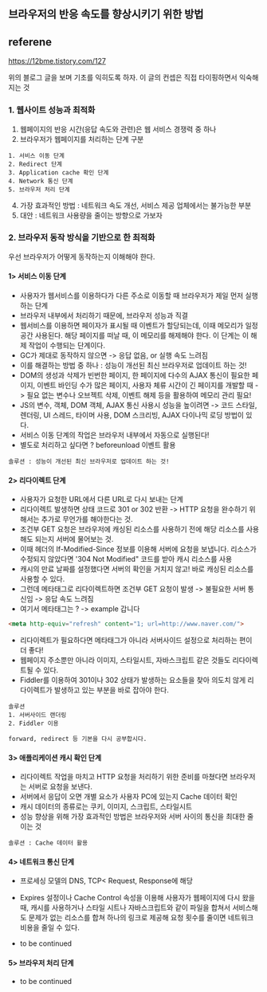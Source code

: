 ## 브라우저의 반응 속도를 향상시키기 위한 방법

## referene 
https://12bme.tistory.com/127

위의 블로그 글을 보며 기초를 익히도록 하자.
이 글의 컨셉은 직접 타이핑하면서 익숙해지는 것

### 1. 웹사이트 성능과 최적화

1. 웹페이지의 반응 시간(응답 속도와 관련)은 웹 서비스 경쟁력 중 하나
3. 브라우저가 웹페이지를 처리하는 단계 구분 
```
1. 서비스 이동 단계
2. Redirect 단계
3. Application cache 확인 단계
4. Network 통신 단계
5. 브라우저 처리 단계
```

4. 가장 효과적인 방법 : 네트워크 속도 개선, 서비스 제공 업체에서는 불가능한 부분
5. 대안 : 네트워크 사용량을 줄이는 방향으로 가보자

### 2. 브라우저 동작 방식을 기반으로 한 최적화

우선 브라우저가 어떻게 동작하는지 이해해야 한다.

#### 1> 서비스 이동 단계
  
  * 사용자가 웹서비스를 이용하다가 다른 주소로 이동할 때 브라우저가 제일 먼저 실행하는 단계
  * 브라우저 내부에서 처리하기 때문에, 브라우저 성능과 직결
  * 웹서비스를 이용하면 페이자가 표시될 때 이벤트가 할당되는데, 이때 메모리가 일정 공간 사용된다.
    해당 페이지를 떠날 때, 이 메모리를 해제해야 한다. 이 단계는 이 해제 작업이 수행되는 단계이다. 
  * GC가 제대로 동작하지 않으면 -> 응답 없음, or 실행 속도 느려짐
  * 이를 해결하는 방법 중 하나 : 성능이 개선된 최신 브라우저로 업데이트 하는 것!
  * DOM의 생성과 삭제가 빈번한 페이지, 한 페이지에 다수의 AJAX 통신이 필요한 페이지, 이벤트 바인딩 수가 많은 페이지, 사용자 체류 시간이 긴 페이지를 개발할 때 -> 필요 없는 변수나 오브젝트 삭제, 이벤트 해제 등을 활용하여 메모리 관리 필요!
  * JS의 변수, 객체, DOM 객체, AJAX 통신 사용시 성능을 높이려면 -> 코드 스타일, 렌더링, UI 스레드, 타이머 사용, DOM 스크리빙, AJAX 다이나믹 로딩 방법이 있다. 
  * 서비스 이동 단계의 작업은 브라우저 내부에서 자동으로 실행된다!
  * 별도로 처리하고 싶다면 ? beforeunload 이벤트 활용 
  ```
  솔루션 : 성능이 개선된 최신 브라우저로 업데이트 하는 것!
  ```

#### 2> 리다이렉트 단계

  * 사용자가 요청한 URL에서 다른 URL로 다시 보내는 단계
  * 리다이렉트 발생하면 상태 코드로 301 or 302 반환 ->  HTTP 요청을 완수하기 위해서는 추가로 무언가를 해야한다는 것.
  * 조건부 GET 요청은 브라우저에 캐싱된 리소스를 사용하기 전에 해당 리소스를 사용해도 되는지 서버에 물어보는 것.
  * 이때 헤더의 If-Modified-Since 정보를 이용해 서버에 요청을 보냅니다. 리소스가 수정되지 않았다면 '304 Not Modified" 코드를 받아 캐시 리소스를 사용 
  * 캐시의 만료 날짜를 설정했다면 서버의 확인을 거치지 않고! 바로 캐싱된 리소스를 사용할 수 있다. 
  * 그런데 메타태그로 리다이렉트하면 조건부 GET 요청이 발생 -> 불필요한 서버 통신임 -> 응답 속도 느려짐
  * 여기서 메타태그는 ? -> example 갑니다
  ```html
  <meta http-equiv="refresh" content="1; url=http://www.naver.com/">
  ```
  * 리다이렉트가 필요하다면 메타태그가 아니라 서버사이드 설정으로 처리하는 편이 더 좋다!
  * 웹페이지 주소뿐만 아니라 이미지, 스타일시트, 자바스크립트 같은 것들도 리다이렉트될 수 있다.
  * Fiddler를 이용하여 301이나 302 상태가 발생하는 요소들을 찾아 의도치 않게 리다이렉트가 발생하고 있는 부분을 바로 잡아야 한다. 
  
  ```
  솔루션
  1. 서버사이드 랜더링
  2. Fiddler 이용
  
  forward, redirect 등 기본을 다시 공부합시다.
  ```
  
#### 3> 애플리케이션 캐시 확인 단계

  * 리다이렉트 작업을 마치고 HTTP 요청을 처리하기 위한 준비를 마쳤다면 브라우저는 서버로 요청을 보낸다.
  * 서버에서 응답이 오면 개별 요소가 사용자 PC에 있는지 Cache 데이터 확인
  * 캐시 데이터의 종류로는 쿠키, 이미지, 스크립트, 스타일시트
  * 성능 향상을 위해 가장 효과적인 방법은 브라우저와 서버 사이의 통신을 최대한 줄이는 것 
  ```
  솔루션 : Cache 데이터 활용
  ```
 
#### 4> 네트워크 통신 단계
  
  * 프로세싱 모델의 DNS, TCP< Request, Response에 해당
  * Expires 설정이나 Cache Control 속성을 이용해 사용자가 웹페이지에 다시 왔을 때, 캐시를 사용하거나 스타일 시트나 자바스크립트와 같이 파일을 합쳐서 서비스해도 문제가 없는 리소스를 합쳐 하나의 링크로 제공해 요청 횟수를 줄이면 네트워크 비용을 줄일 수 있다.
  
  * to be continued
  
#### 5> 브라우저 처리 단계

  * to be continued
 
